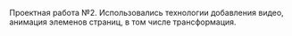 Проектная работа №2.  Использовались технологии добавления видео, анимация элеменов страниц, в том числе трансформация. 
